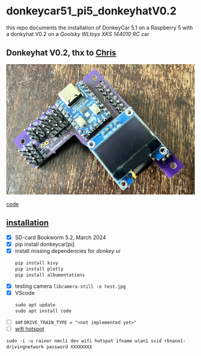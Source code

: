 # donkeycar51_pi5_donkeyhatV0.2
this repo documents the installation of DonkeyCar 5.1 on a Raspberry 5 with a donkyhat V0.2 on a *Goolsky WLtoys XKS 144010 RC* car

## Donkeyhat V0.2, thx to [Chris](https://github.com/zlite)
![](./media/donkeyhatV0.2.jpg)

[code](./rp2040/)

## [installation](http://docs.donkeycar.com)
- [x] SD-card Bookworm 5.2, March 2024
- [x] pip install donkeycar[pi]
- [x] install missing dependencies for *donkey ui*
    ```
    pip install kivy
    pip install plotly
    pip install albumentations
    ```
- [x] testing camera `libcamera-still -o test.jpg`
- [x] VScode
    ```
    sudo apt update
    sudo apt install code
    ```
- [ ] set `DRIVE_TRAIN_TYPE = "<not implemented yet>"`
- [ ] [wifi hotspot](https://medium.com/@jones.0bj3/wireless-networking-for-the-jetson-nano-and-rpi-504868dd1b3a)
```
sudo -i -u rainer nmcli dev wifi hotspot ifname wlan1 ssid rbnano1-drivingnetwork password XXXXXXXX
```
